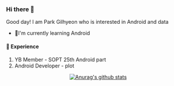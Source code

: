 ### Hi there 👋

Good day! I am Park Gilhyeon who is interested in Android and data

* 🌱I'm currently learning Android


#### 🌠 Experience
1. YB Member - SOPT 25th Android part
2. Android Developer - plot


<div align=center>
  
  
[![Anurag's github stats](https://github-readme-stats.vercel.app/api?username=ureChanger&show_icons=true&theme=vue-dark&include_all_commits=true)](https://github.com/anuraghazra/github-readme-stats)


</div>

